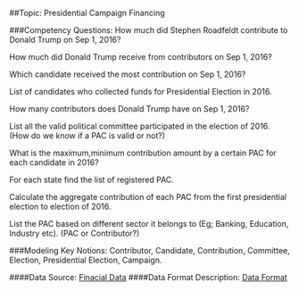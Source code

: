 ##Topic: Presidential Campaign Financing


###Competency Questions:
How much did Stephen Roadfeldt contribute to Donald Trump on Sep 1, 2016?

How much did Donald Trump receive from contributors on Sep 1, 2016?

Which candidate received the most contribution on Sep 1, 2016?

List of candidates who collected funds for Presidential Election in 2016.

How many contributors does Donald Trump have on Sep 1, 2016?

List all the valid political committee participated in the election of 2016. (How do we know if a PAC is valid or not?)

What is the maximum,minimum contribution amount by a certain PAC for each candidate in 2016?

For each state find the list of registered PAC.

Calculate the aggregate contribution of each PAC from the first presidential election to election of 2016.

List the PAC based on different sector it belongs to (Eg; Banking, Education, Industry etc). (PAC or Contributor?)


###Modeling Key Notions:
Contributor, Candidate, Contribution, Committee, Election, Presidential Election, Campaign. 



####Data Source: 
<a href="http://www.fec.gov/disclosurep/PDownload.do">Finacial Data</a>
####Data Format Description: 
<a href="ftp://ftp.fec.gov/FEC/Presidential_Map/2016/DATA_DICTIONARIES/CONTRIBUTOR_FORMAT.txt">Data Format </a>